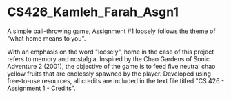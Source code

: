 # CS426_Kamleh_Farah_Asgn1
 A simple ball-throwing game, Assignment #1 loosely follows the theme of "what home means to you".

With an emphasis on the word "loosely", home in the case of this project refers to memory and nostalgia. Inspired by the Chao Gardens of Sonic Adventure 2 (2001), the objective of the game is to feed five neutral chao yellow fruits that are endlessly spawned by the player. Developed using free-to-use resources, all credits are included in the text file titled "CS 426 - Assignment 1 - Credits".
